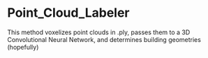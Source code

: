 # Point_Cloud_Labeler
This method voxelizes point clouds in .ply, passes them to a 3D Convolutional Neural Network, and determines building geometries (hopefully)
